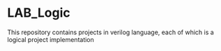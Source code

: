 # LAB_Logic
 This repository contains projects in verilog language, each of which is a logical project implementation
